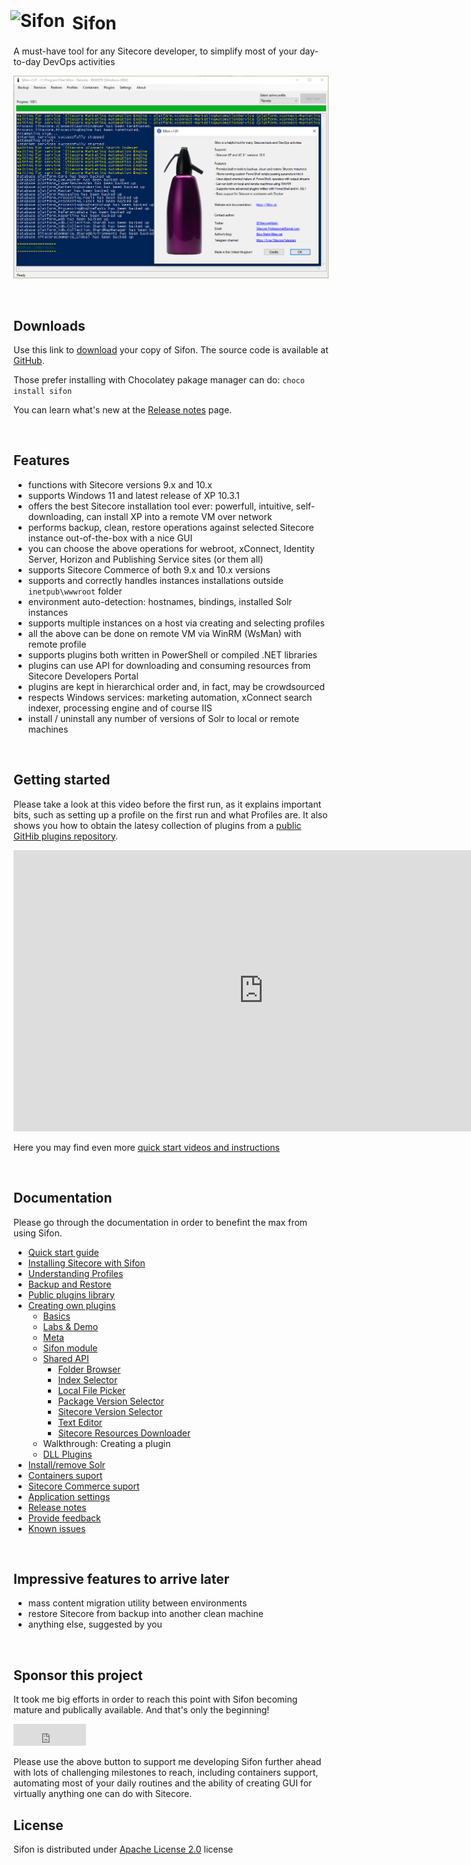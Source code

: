 <link rel="apple-touch-icon" sizes="180x180" href="/apple-touch-icon.png">
<link rel="icon" type="image/png" sizes="32x32" href="/favicon-32x32.png">
<link rel="icon" type="image/png" sizes="16x16" href="/favicon-16x16.png">
<link rel="manifest" href="/site.webmanifest">


# <img src="content/img/icon.png" alt="Sifon" width="32" height="32" style="position: relative; top: -4px; left: -5px;" /> Sifon

A must-have tool for any Sitecore developer, to simplify most of your day-to-day DevOps activities

![Sifon](content/img/main_about.png "Sifon main interface") 


<br/>

## Downloads

Use this link to [download](content/download/Sifon_1.3.5.msi "download Sifon") your copy of Sifon. The source code is available at [GitHub](https://github.com/MartinMiles/Sifon "Sifon GitHub repository").

Those prefer installing with Chocolatey pakage manager can do: `choco install sifon`

You can learn what's new at the [Release notes](/content/docs/ReleaseNotes "Release notes") page.

<br/>

## Features

- functions with Sitecore versions 9.x and 10.x
- supports Windows 11 and latest release of XP 10.3.1
- offers the best Sitecore installation tool ever: powerfull, intuitive, self-downloading, can install XP into a remote VM over network
- performs backup, clean, restore operations against selected Sitecore instance out-of-the-box with a nice GUI
- you can choose the above operations for webroot, xConnect, Identity Server, Horizon and Publishing Service sites (or them all)
- supports Sitecore Commerce of both 9.x and 10.x versions
- supports and correctly handles instances installations outside `inetpub\wwwroot` folder
- environment auto-detection: hostnames, bindings, installed Solr instances
- supports multiple instances on a host via creating and selecting profiles
- all the above can be done on remote VM via WinRM (WsMan) with remote profile
- supports plugins both written in PowerShell or compiled .NET libraries
- plugins can use API for downloading and consuming resources from Sitecore Developers Portal
- plugins are kept in hierarchical order and, in fact, may be crowdsourced
- respects Windows services: marketing automation, xConnect search indexer, processing engine and of course IIS
- install / uninstall any number of versions of Solr to local or remote machines

<br/>

## Getting started

Please take a look at this video before the first run, as it explains important bits, such as setting up a profile on the first run and what Profiles are. It also shows you how to obtain the latesy collection of plugins from a [public GitHib plugins repository](https://github.com/MartinMiles/Sifon.Plugins "public GitHib plugins repository").

<p><iframe width="800" height="450" src="https://www.youtube.com/embed/qiYMyFbrMp0?feature=oembed" frameborder="0" allow="accelerometer; autoplay; encrypted-media; gyroscope; picture-in-picture" allowfullscreen></iframe></p>

Here you may find even more [quick start videos and instructions](/content/docs/QuickStart "quick start videos and instructions")

<br/>

## Documentation

Please go through the documentation in order to benefint the max from using Sifon.

- [Quick start guide](/content/docs/QuickStart "Quick start guide")
- [Installing Sitecore with Sifon](/content/docs/Installer "Installing Sitecore with Sifon")
- [Understanding Profiles](/content/docs/Profiles "Understanding Profiles")
- [Backup and Restore](/content/docs/BackupRestore "Backup and Restore")
- [Public plugins library](/content/docs/PluginsLibrary "Public plugins library")
- [Creating own plugins](/content/docs/CreatingPlugin "Creating own plugins")
    - [Basics](/content/docs/BasicsPlugins "Basics")
    - [Labs & Demo](/content/docs/Labs "Labs & Demo")
    - [Meta](/content/docs/MetaSyntax "Basics")
    - [Sifon module](/content/docs/Module "Basics")
    - [Shared API](/content/docs/SharedAPI.md "Basics")
        - [Folder Browser](/content/docs/SharedAPI/FolderBrowser "Basics")
        - [Index Selector](/content/docs/SharedAPI/IndexSelector "Basics")
        - [Local File Picker](/content/docs/SharedAPI/LocalFilePicker "Basics")
        - [Package Version Selector](/content/docs/SharedAPI/PackageVersionSelector "Basics")
        - [Sitecore Version Selector](/content/docs/SharedAPI/SitecoreVersionSelector "Basics")
        - [Text Editor](/content/docs/SharedAPI/TextEditor "Text Editor")
        - [Sitecore Resources Downloader](/content/docs/SharedAPI/ResourcesDownloader "Sitecore Resources Downloader")
    - Walkthrough: Creating a plugin
    - [DLL Plugins](/content/docs/PluginsWithDLL "DLL Plugins")
- [Install/remove Solr](/content/docs/Solr "Install/remove Solr")
- [Containers suport](/content/docs/Containers "Containers suport")
- [Sitecore Commerce suport](/content/docs/Commerce "Sitecore Commerce suport")
- [Application settings](/content/docs/Settings "Application settings")
- [Release notes](/content/docs/ReleaseNotes "Release notes")
- [Provide feedback](/content/docs/Feedback "Release notes")
- [Known issues](/content/docs/KnownIssues "Known issues")

<br/>

## Impressive features to arrive later

- mass content migration utility between environments
- restore Sitecore from backup into another clean machine
- anything else, suggested by you

<br/>

## Sponsor this project

It took me big efforts in order to reach this point with Sifon becoming mature and publically available. And that's only the beginning!

<iframe src="https://github.com/sponsors/MartinMiles/button" title="Sponsor Sifon" height="35" width="116" style="border: 0;"></iframe>

Please use the above button to support me developing Sifon further ahead with lots of challenging milestones to reach, including containers support, automating most of your daily routines and the ability of creating GUI for virtually anything one can do with Sitecore.


## License

Sifon is distributed under [Apache License 2.0](https://www.apache.org/licenses/LICENSE-2.0 "Apache License version 2.0") license

